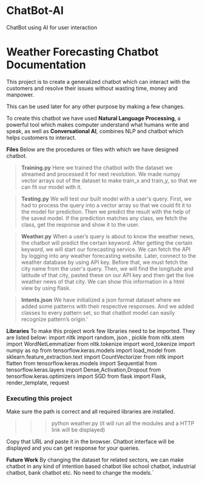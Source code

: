 # ChatBot-AI
ChatBot using AI for user interaction
# Weather Forecasting Chatbot Documentation


This project is to create a generalized chatbot which can interact with the customers and resolve their issues without wasting time, money and manpower. 

This can be used later for any other purpose by making a few changes.

To create this chatbot we have used **Natural Language Processing**, a powerful tool which makes computer understand what humans write and speak, as well as **Conversational AI**, combines NLP and chatbot which helps customers to interact.

**Files** Below are the procedures or files with which we have designed chatbot.

> **Training.py** Here we trained the chatbot with the dataset we streamed and processed it for next revolution. We made numpy vector arrays out of the dataset to make train_x and train_y, so that we can fit our model with it. 

>**Testing.py** We will test our built model with a user's query. First, we had to process the query into a vector array so that we could fit it to the model for prediction. Then we predict the result with the help of the saved model. If the prediction matches any class, we fetch the class, get the response and show it to the user.

> **Weather.py** When a user’s query is about to know the weather news, the chatbot will predict the certain keyword. After getting the certain keyword, we will start our forecasting service. We can fetch the API by logging into any weather forecasting website.  Later, connect to the weather database by using API key. Before that, we must fetch the city name from the user's query. Then, we will find the longitude and latitude of that city, pasted these on our API key and then get the live weather news of that city. We can show this information in a html view by using flask.

> **Intents.json** We have initialized a json format dataset where we added some patterns with their respective responses. And we added classes to every pattern set, so that chatbot model can easily recognize pattern’s origin.'

**Libraries** To make this project work few libraries need to be imported. They are listed below:
import nltk
import random, json , pickle
from nltk.stem import WordNetLemmatizer
from nltk.tokenize import word_tokenize
import numpy as np
from tensorflow.keras.models import load_model
from sklearn.feature_extraction.text import CountVectorizer
from nltk import flatten
from tensorflow.keras.models import Sequential
from tensorflow.keras.layers import Dense,Activation,Dropout
from tensorflow.keras.optimizers import SGD
from flask import Flask, render_template, request


### Executing this project
Make sure the path is correct and all required libraries are installed.

>>>python weather.py (it will run all the modules and a HTTP link will be displayed)

Copy that URL and paste it in the browser. Chatbot interface will be displayed and you can get response for your queries. 

**Future Work** By changing the dataset for related sectors, we can make chatbot in any kind of intention based chatbot like school chatbot, industrial chatbot, bank chatbot etc. No need to change the models.`

